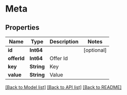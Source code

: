 # Meta

## Properties
Name | Type | Description | Notes
------------ | ------------- | ------------- | -------------
**id** | **Int64** |  | [optional] 
**offerId** | **Int64** | Offer Id | 
**key** | **String** | Key | 
**value** | **String** | Value | 

[[Back to Model list]](../README.md#documentation-for-models) [[Back to API list]](../README.md#documentation-for-api-endpoints) [[Back to README]](../README.md)


